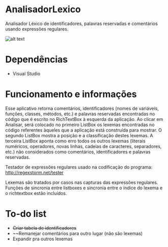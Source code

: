 # AnalisadorLexico
Analisador Léxico de identificadores, palavras reservadas e comentários usando expressões regulares.

![alt text](https://i.imgur.com/VKNQTwc.png "Exemplo")

# Dependências
- Visual Studio

# Funcionamento e informações
Esse aplicativo retorna comentários, identificadores (nomes de variáveis, funções, classes, métodos, etc.) e palavras reservadas encontradas no código que é escrito no RichTextBox à esquerda da aplicação. Ao clicar em Analisar, será colocado no primeiro ListBox os lexemas encontradas no código referentes àqueles que a aplicação está construída para mostrar. O segundo ListBox mostra a posição e a classificação destes lexemas. A terceira ListBox aponta como erro todos os outros lexemas (literais numéricos, operadores, novas linhas, cadeias de caracteres, separadores, etc.) não considerados como comentários, identificadores e palavras reservadas.

Testador de expressões regulares usado na codificação do programa:
http://regexstorm.net/tester

Lexemas são tratados por casos nas capturas das expressões regulares.
Funções de sincronia entre listboxes e sincronia entre o índice do lexema e o richtextbox estão incluídos.

# To-do list
- ~~Criar tabela de identificadores~~
- ~~Remanejar comentários para outro lugar (não são lexemas)
- Expandir pra outros lexemas


